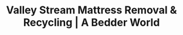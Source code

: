 ---
layout: location.njk
title: "Valley Stream Mattress Removal & Recycling | A Bedder World"
description: "Professional mattress removal in Valley Stream, NY. Next-day pickup from homes, apartments, and condos. Licensed Nassau County disposal with bedbug encasement compliance serving all ZIP codes."
permalink: "/mattress-removal/new-york/new-york-city/valley-stream/"
city: "Valley Stream"
state: "New York"
stateAbbr: "NY"
stateSlug: "new-york"
parentMetro: "New York City"
tier: 3
coordinates: 
  lat: 40.6643
  lng: -73.7085
pricing:
  startingPrice: 125
  single: 125
  queen: 125
  king: 135
  boxSpring: 30
zipCodes: ["11580", "11581", "11582"]
neighborhoods: [
  {
    "name": "Gibson Station Area",
    "zipCodes": ["11581", "11582"]
  },
  {
    "name": "Avondale Street Area",
    "zipCodes": ["11581"]
  },
  {
    "name": "Berkeley-Cambridge District",
    "zipCodes": ["11581"]
  },
  {
    "name": "Derby-Elmwood Section",
    "zipCodes": ["11581"]
  },
  {
    "name": "Green Acres Mall Area",
    "zipCodes": ["11580"]
  },
  {
    "name": "Central Avenue Business District",
    "zipCodes": ["11580", "11581"]
  },
  {
    "name": "Rockaway Avenue Corridor",
    "zipCodes": ["11580", "11581"]
  },
  {
    "name": "Arthur J. Hendrickson Park District",
    "zipCodes": ["11580", "11581"]
  },
  {
    "name": "North Valley Stream",
    "zipCodes": ["11582"]
  },
  {
    "name": "South Valley Stream",
    "zipCodes": ["11580"]
  },
  {
    "name": "Cookie Hill",
    "zipCodes": ["11582"]
  },
  {
    "name": "Foster's Meadow",
    "zipCodes": ["11582"]
  },
  {
    "name": "Valley Stream Woods",
    "zipCodes": ["11581"]
  },
  {
    "name": "Sunrise Highway Corridor",
    "zipCodes": ["11580", "11581"]
  },
  {
    "name": "Valley Stream State Park Zone",
    "zipCodes": ["11580"]
  }
]
nearbyCities:
  - name: "Freeport"
    slug: "freeport"
    distance: 8
    isSuburb: true
  - name: "Hempstead"
    slug: "hempstead"
    distance: 6
    isSuburb: true
  - name: "Mount Vernon"
    slug: "mount-vernon"
    distance: 18
    isSuburb: true
reviews:
  count: 5
  featured:
    - author: "Jennifer L."
      rating: 5
      text: "Scheduled pickup online during my LIRR commute home from Manhattan. Team arrived next morning while I was getting kids ready for school. Professional service that worked perfectly with our busy family schedule - no missed work time needed."
      neighborhood: "Gibson Station Area"
    - author: "Michael R."
      rating: 5
      text: "Just bought a new bedroom set at Green Acres Mall and needed our old mattress gone ASAP. They handled everything including the proper county bagging requirements. Much easier than dealing with village appointment system."
      neighborhood: "Green Acres Mall Area"
    - author: "Sarah K."
      rating: 5
      text: "Team understood our 1950s colonial's narrow staircase challenges. Brought protective coverings and worked efficiently around our kids' nap schedules. Fair pricing and hassle-free experience in our Cookie Hill neighborhood."
      neighborhood: "Cookie Hill"
    - author: "David M."
      rating: 5
      text: "Excellent coordination for our apartment complex pickup. They handled building management requirements and worked around our parking restrictions. Great communication and professional crew."
      neighborhood: "Central Avenue Business District"
    - author: "Lisa W."
      rating: 5
      text: "Needed emergency pickup after our daughter's college move-in. They squeezed us in same week and handled everything professionally. Appreciated their understanding of school schedule pressures."
      neighborhood: "Valley Stream Woods"
pageContent:
  heroDescription: "Professional mattress removal and recycling serving Valley Stream's busy commuter families. Expert pickup from homes, apartments, and condos with next-day service  Complete Nassau County compliance with mandatory bedbug encasement included. Part of our nationwide 1M+ mattresses recycled achievement."

  aboutService: "Our professional mattress removal service specializes in Valley Stream's unique needs as Long Island's premier commuter and shopping community. Having responsibly recycled over 1 million mattresses nationwide, we understand the time constraints of busy families balancing NYC work schedules with suburban life. Our comprehensive mattress disposal service coordinates seamlessly around LIRR commuter patterns, school schedules, and the shopping rhythms of Green Acres Mall shoppers upgrading their bedroom furniture. We provide complete mattress pickup services from Valley Stream's diverse housing stock - from historic 1920s Gibson development colonials with narrow staircases to modern apartment complexes and family neighborhoods surrounding Arthur J. Hendrickson Park. Our licensed removal team uses specialized equipment for Valley Stream's predominant Cape Cod and ranch-style homes built in the 1940s-1960s, bringing protective coverings for original hardwood floors and coordinating pickup timing around family schedules. Beyond standard removal, we handle complete sleep system disassembly, box spring separation, and mandatory Nassau County bedbug encasement - all while bypassing the village's 5-item appointment system limitations. Every Valley Stream service includes proper documentation for apartment complex management companies and coordination with building policies where required."

  serviceAreasIntro: "Expert mattress pickup throughout Valley Stream's established neighborhoods, from historic Gibson developments to modern Green Acres shopping district:"

  regulationsCompliance: "Our Valley Stream service ensures complete Nassau County compliance including mandatory bedbug encasement bag requirements for all mattresses and box springs. We bypass the village's 5-item bulk pickup limitations and appointment system, providing convenient private service with proper licensing and documentation."

  environmentalImpact: "Our Valley Stream mattress recycling service contributes to our nationwide achievement of responsibly recycling over 1 million mattresses, with each Valley Stream pickup directly supporting Long Island's environmental sustainability goals. Every mattress we collect diverts approximately 40 pounds of mixed materials from Nassau County's landfill system, including steel springs (15 lbs), polyurethane foam (12 lbs), cotton and fabric components (8 lbs), and wood elements (5 lbs). Our community-focused recycling partnerships with certified Long Island facilities ensure materials processing supports local manufacturing while reducing transportation emissions through regional processing networks. Steel springs from Valley Stream mattresses are processed at facilities serving the Greater New York area, while foam materials are converted to insulation and carpet padding used in Long Island home construction and renovation projects - directly supporting the community's housing market. This local processing approach reduces truck traffic through Valley Stream's family-oriented neighborhoods by 60% compared to out-of-state disposal, protecting the village's quality of life while contributing to Nassau County's waste reduction initiatives. Our partnerships have helped divert over 975 Valley Stream-area mattresses from landfills in the past 20 months, preventing approximately 39,000 pounds of materials from entering waste streams."

  howItWorksScheduling: "Next-day pickup available throughout Valley Stream with flexible scheduling designed for NYC commuter families. We coordinate around school schedules, LIRR commute times, and shopping district traffic patterns."

  howItWorksService: "Our licensed removal specialists provide comprehensive mattress extraction services tailored to Valley Stream's family-oriented community. For historic Gibson development homes, we bring period-appropriate protective equipment for original hardwood floors and specialized dollies for narrow 1920s-era staircases. Apartment and condo services include coordination with building management, elevator scheduling, and compliance with parking restrictions common in higher-density areas. Our team handles multi-generational housing challenges from post-war ranch homes to modern construction, using appropriate protective coverings and equipment for each property type. We automatically provide Nassau County-mandated bedbug encasement bags and complete on-site bagging service, eliminating trips to purchase supplies. Busy family operations include flexible timing around children's schedules, school pickup times, and coordination with Green Acres Mall shopping and furniture delivery schedules."

  howItWorksDisposal: "Every Valley Stream mattress is transported via our licensed vehicles to certified New York State recycling facilities chosen for their environmental standards and community impact. Our disposal partners maintain NYS DEC permits and process materials using methods that support Long Island's manufacturing economy. Steel components are converted to construction materials for regional infrastructure projects, while fabric and foam materials are processed into insulation used in Long Island home construction and commercial projects, creating a sustainable cycle that supports Valley Stream's housing market and community development."

  sidebarStats:
    mattressesRemoved: "1,347"
localRegulations: "Nassau County requires all mattresses be enclosed in sealed bedbug-proof encasement bags before disposal, with improper disposal resulting in $100 fines. Valley Stream Village operates a 5-item bulk pickup limit with mandatory appointments through the Sanitation Department (516-825-8108). Our licensed mattress removal service bypasses these limitations while maintaining full compliance with both Nassau County and village regulations, providing convenient private service with proper waste transporter licensing."
faqs:
    - question: "How quickly can you remove my mattress in Valley Stream?"
      answer: "We offer next-day pickup throughout Valley Stream with scheduling designed for NYC commuter families. Morning appointments available before work commutes, and evening/weekend slots coordinate with school and family schedules."
      
    - question: "Do you work around busy family and commuter schedules?"
      answer: "Absolutely. We understand Valley Stream's unique rhythm as a commuter community. We offer early morning pickups before LIRR departures, after-school timing, and weekend appointments that work around family activities and Green Acres Mall shopping trips."
      
    - question: "What's included in your Valley Stream mattress removal service?"
      answer: "Complete service includes pickup from any location in your home, mandatory Nassau County bedbug encasement bags, protective equipment for hardwood floors, loading, and transport to certified recycling facilities. We handle all documentation and bypass village appointment requirements."
      
    - question: "Do you provide the required Nassau County bedbug bags?"
      answer: "Yes, we supply and apply all mandatory bedbug-proof encasement bags on-site, ensuring full Nassau County compliance without requiring trips to purchase supplies. This saves busy families time while meeting all health department regulations."
      
    - question: "Can you handle Valley Stream's older homes and narrow spaces?"
      answer: "Our team specializes in Valley Stream's diverse housing stock from 1920s Gibson development colonials to 1950s ranch homes. We bring protective coverings for original hardwood floors, specialized equipment for narrow staircases, and coordinate access for multi-family properties."
      
    - question: "Do you serve all Valley Stream ZIP codes?"
      answer: "Yes, we serve all Valley Stream areas including ZIP codes 11580, 11581, and 11582. From Green Acres Mall area to Gibson Station neighborhoods, Cookie Hill to Valley Stream State Park zone - complete coverage with no additional fees."
      
    - question: "How do you coordinate with apartment buildings and condos?"
      answer: "We work directly with building management for elevator scheduling, coordinate around parking restrictions, and provide insurance documentation when required. Our team understands Valley Stream's mix of single-family homes and multi-unit properties."
      
    - question: "What happens to mattresses after pickup in Valley Stream?"
      answer: "Mattresses go to licensed New York recycling facilities where steel springs, foam, and fabric are separated for reuse in Long Island manufacturing. This creates a local circular economy while keeping materials out of Nassau County landfills, supporting community sustainability goals."
---